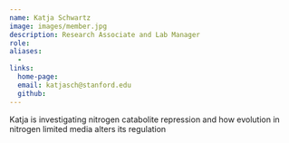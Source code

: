```yaml
---
name: Katja Schwartz
image: images/member.jpg
description: Research Associate and Lab Manager
role: 
aliases:
  - 
links:
  home-page: 
  email: katjasch@stanford.edu
  github: 
---
```


Katja is investigating nitrogen catabolite repression and how evolution in nitrogen limited media alters its regulation
